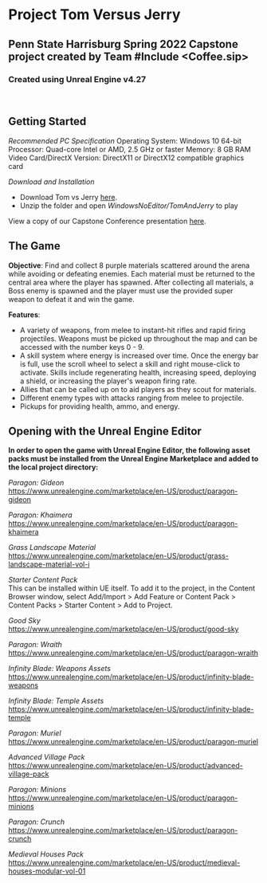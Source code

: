 # Project Tom Versus Jerry

## Penn State Harrisburg Spring 2022 Capstone project created by Team \#Include <Coffee.sip>

### Created using Unreal Engine v4.27
</br>

## Getting Started

*Recommended PC Specification*
Operating System: Windows 10 64-bit
Processor: Quad-core Intel or AMD, 2.5 GHz or faster
Memory: 8 GB RAM
Video Card/DirectX Version: DirectX11 or DirectX12 compatible graphics card

*Download and Installation*
- Download Tom vs Jerry [here](https://drive.google.com/file/d/1zcOSKP17k7PejoM3ePpwwDIz1pXZiGB1/view?usp=sharing).
- Unzip the folder and open *WindowsNoEditor/TomAndJerry* to play

View a copy of our Capstone Conference presentation [here](https://drive.google.com/file/d/13bNekbD_v6aU2cxg2VK-GUT0YmsbWQUl/view?usp=sharing).

## The Game
**Objective**: Find and collect 8 purple materials scattered around the arena while avoiding or defeating enemies. Each material must be returned to the central area where the player has spawned. After collecting all materials, a Boss enemy is spawned and the player must use the provided super weapon to defeat it and win the game.

**Features**:
- A variety of weapons, from melee to instant-hit rifles and rapid firing projectiles. Weapons must be picked up throughout the map and can be accessed with the number keys 0 - 9.
- A skill system where energy is increased over time. Once the energy bar is full, use the scroll wheel to select a skill and right mouse-click to activate. Skills include regenerating health, increasing speed, deploying a shield, or increasing the player's weapon firing rate.
- Allies that can be called up on to aid players as they scout for materials.
- Different enemy types with attacks ranging from melee to projectile.
- Pickups for providing health, ammo, and energy.


## Opening with the Unreal Engine Editor
**In order to open the game with Unreal Engine Editor, the following asset packs must be installed from the Unreal Engine Marketplace and added to the local project directory:**

*Paragon: Gideon*  
https://www.unrealengine.com/marketplace/en-US/product/paragon-gideon

*Paragon: Khaimera*  
https://www.unrealengine.com/marketplace/en-US/product/paragon-khaimera

*Grass Landscape Material*  
https://www.unrealengine.com/marketplace/en-US/product/grass-landscape-material-vol-i

*Starter Content Pack*  
This can be installed within UE itself. To add it to the project, in the Content Browser window, select Add/Import > Add Feature or Content Pack > Content Packs > Starter Content > Add to Project.

*Good Sky*  
https://www.unrealengine.com/marketplace/en-US/product/good-sky

*Paragon: Wraith*  
https://www.unrealengine.com/marketplace/en-US/product/paragon-wraith

*Infinity Blade: Weapons Assets*  
https://www.unrealengine.com/marketplace/en-US/product/infinity-blade-weapons

*Infinity Blade: Temple Assets*  
https://www.unrealengine.com/marketplace/en-US/product/infinity-blade-temple

*Paragon: Muriel*  
https://www.unrealengine.com/marketplace/en-US/product/paragon-muriel

*Advanced Village Pack*  
https://www.unrealengine.com/marketplace/en-US/product/advanced-village-pack

*Paragon: Minions*  
https://www.unrealengine.com/marketplace/en-US/product/paragon-minions

*Paragon: Crunch*  
https://www.unrealengine.com/marketplace/en-US/product/paragon-crunch

*Medieval Houses Pack*  
https://www.unrealengine.com/marketplace/en-US/product/medieval-houses-modular-vol-01

